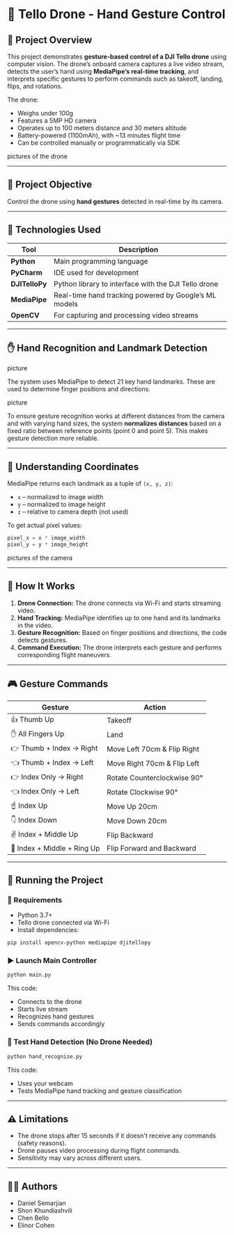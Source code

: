 # 🤖 Tello Drone - Hand Gesture Control

## 🧭 Project Overview

This project demonstrates **gesture-based control of a DJI Tello drone** using computer vision. The drone’s onboard camera captures a live video stream, detects the user’s hand using **MediaPipe’s real-time tracking**, and interprets specific gestures to perform commands such as takeoff, landing, flips, and rotations.

The drone:
- Weighs under 100g
- Features a 5MP HD camera
- Operates up to 100 meters distance and 30 meters altitude
- Battery-powered (1100mAh), with ~13 minutes flight time
- Can be controlled manually or programmatically via SDK

pictures of the drone

---

## 🎯 Project Objective

Control the drone using **hand gestures** detected in real-time by its camera.

---

## 🧰 Technologies Used

| Tool         | Description                                                |
|--------------|------------------------------------------------------------|
| **Python**   | Main programming language                                  |
| **PyCharm**  | IDE used for development                                   |
| **DJITelloPy** | Python library to interface with the DJI Tello drone      |
| **MediaPipe** | Real-time hand tracking powered by Google’s ML models     |
| **OpenCV**   | For capturing and processing video streams                 |

---

## ✋ Hand Recognition and Landmark Detection

picture

The system uses MediaPipe to detect 21 key hand landmarks. These are used to determine finger positions and directions.

picture 

To ensure gesture recognition works at different distances from the camera and with varying hand sizes, the system **normalizes distances** based on a fixed ratio between reference points (point 0 and point 5). This makes gesture detection more reliable.

---

## 🧠 Understanding Coordinates

MediaPipe returns each landmark as a tuple of `(x, y, z)`:
- `x` – normalized to image width
- `y` – normalized to image height
- `z` – relative to camera depth (not used)

To get actual pixel values:
```python
pixel_x = x * image_width
pixel_y = y * image_height
```
pictures of the camera

---

## 🧠 How It Works

1. **Drone Connection:** The drone connects via Wi-Fi and starts streaming video.
2. **Hand Tracking:** MediaPipe identifies up to one hand and its landmarks in the video.
3. **Gesture Recognition:** Based on finger positions and directions, the code detects gestures.
4. **Command Execution:** The drone interprets each gesture and performs corresponding flight maneuvers.

---

## 🎮 Gesture Commands

| Gesture                         | Action                        |
|----------------------------------|-------------------------------|
| 👍 Thumb Up                      | Takeoff                       |
| ✋ All Fingers Up                | Land                          |
| 👉 Thumb + Index → Right        | Move Left 70cm & Flip Right   |
| 👈 Thumb + Index → Left         | Move Right 70cm & Flip Left   |
| 👉 Index Only → Right           | Rotate Counterclockwise 90°   |
| 👈 Index Only → Left            | Rotate Clockwise 90°          |
| ☝️ Index Up                     | Move Up 20cm                  |
| 👇 Index Down                   | Move Down 20cm                |
| ✌️ Index + Middle Up            | Flip Backward                 |
| 🤟 Index + Middle + Ring Up     | Flip Forward and Backward     |

---

## 🚀 Running the Project

### 🔧 Requirements

- Python 3.7+
- Tello drone connected via Wi-Fi
- Install dependencies:
```bash
pip install opencv-python mediapipe djitellopy
```

### ▶️ Launch Main Controller
```bash
python main.py
```
This code:
- Connects to the drone
- Starts live stream
- Recognizes hand gestures
- Sends commands accordingly

### 🧪 Test Hand Detection (No Drone Needed)
```bash
python hand_recognize.py
```
This code:
- Uses your webcam
- Tests MediaPipe hand tracking and gesture classification

---

## ⚠️ Limitations

- The drone stops after 15 seconds if it doesn't receive any commands (safety reasons).
- Drone pauses video processing during flight commands.
- Sensitivity may vary across different users.

---

## 👩‍💻 Authors

- Daniel Semarjian
- Shon Khundiashvili
- Chen Bello
- Elinor Cohen

 
